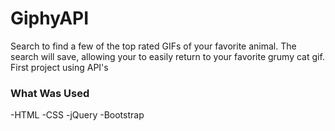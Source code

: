 # GiphyAPI

Search to find a few of the top rated GIFs of your favorite animal. The search will save, allowing your to easily return to your favorite grumy cat gif. First project using API's

### What Was Used

-HTML 
-CSS 
-jQuery 
-Bootstrap